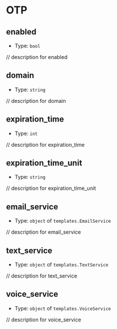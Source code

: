 
OTP
====



enabled
-------

- Type: `bool` 

// description for enabled



domain
------

- Type: `string` 

// description for domain



expiration_time
---------------

- Type: `int` 

// description for expiration_time



expiration_time_unit
--------------------

- Type: `string` 

// description for expiration_time_unit



email_service
-------------

- Type: `object` of `templates.EmailService` 

// description for email_service



text_service
------------

- Type: `object` of `templates.TextService` 

// description for text_service



voice_service
-------------

- Type: `object` of `templates.VoiceService` 

// description for voice_service
